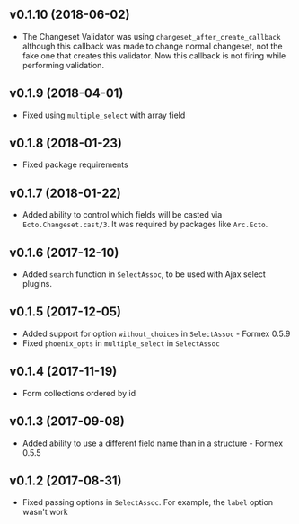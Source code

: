 ## v0.1.10 (2018-06-02)
* The Changeset Validator was using `changeset_after_create_callback` although this callback was
  made to change normal changeset, not the fake one that creates this validator. Now this callback
  is not firing while performing validation.

## v0.1.9 (2018-04-01)
* Fixed using `multiple_select` with array field

## v0.1.8 (2018-01-23)
* Fixed package requirements

## v0.1.7 (2018-01-22)
* Added ability to control which fields will be casted via `Ecto.Changeset.cast/3`.
  It was required by packages like `Arc.Ecto`.

## v0.1.6 (2017-12-10)
* Added `search` function in `SelectAssoc`, to be used with Ajax select plugins.

## v0.1.5 (2017-12-05)
* Added support for option `without_choices` in `SelectAssoc` - Formex 0.5.9
* Fixed `phoenix_opts` in `multiple_select` in `SelectAssoc`

## v0.1.4 (2017-11-19)
* Form collections ordered by id

## v0.1.3 (2017-09-08)
* Added ability to use a different field name than in a structure - Formex 0.5.5

## v0.1.2 (2017-08-31)
* Fixed passing options in `SelectAssoc`. For example, the `label` option wasn't work
